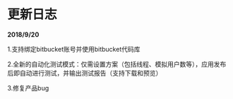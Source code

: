 # 更新日志

**2018/9/20**

1.支持绑定bitbucket账号并使用bitbucket代码库

2.全新的自动化测试模式：仅需设置方案（包括线程、模拟用户数等），应用发布后即自动进行测试，并输出测试报告（支持下载和预览）

3.修复产品bug

